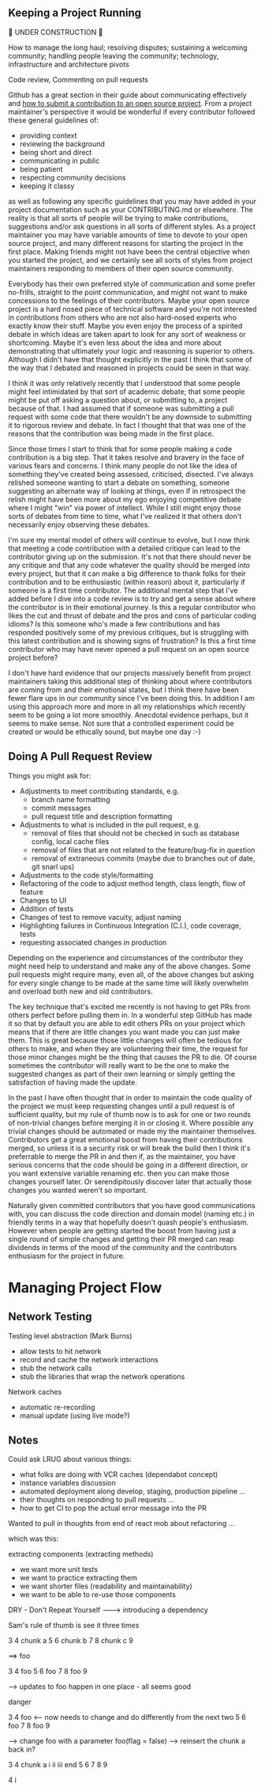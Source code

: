 Keeping a Project Running
-------------------------

:construction: UNDER CONSTRUCTION :construction:


How to manage the long haul; resolving disputes; sustaining a welcoming community; handling people leaving the community; technology, infrastructure and architecture pivots





Code review, Commenting on pull requests

Github has a great section in their guide about communicating effectively and [how to submit a contribution to an open source project](https://opensource.guide/how-to-contribute/#how-to-submit-a-contribution).  From a project maintainer's perspective it would be wonderful if every contributor followed these general guidelines of:

* providing context
* reviewing the background
* being short and direct
* communicating in public
* being patient
* respecting community decisions
* keeping it classy

as well as following any specific guidelines that you may have added in your project documentation such as your CONTRIBUTING.md or elsewhere. The reality is that all sorts of people will be trying to make contributions, suggestions and/or ask questions in all sorts of different styles.  As a project maintainer you may have variable amounts of time to devote to your open source project, and many different reasons for starting the project in the first place.  Making friends might not have been the central objective when you started the project, and we certainly see all sorts of styles from project maintainers responding to members of their open source community.

Everybody has their own preferred style of communication and some prefer no-frills, straight to the point communication, and might not want to make concessions to the feelings of their contributors.  Maybe your open source project is a hard nosed piece of technical software and you're not interested in contributions from others who are not also hard-nosed experts who exactly know their stuff.  Maybe you even enjoy the process of a spirited debate in which ideas are taken apart to look for any sort of weakness or shortcoming.  Maybe it's even less about the idea and more about demonstrating that ultimately your logic and reasoning is superior to others.  Although I didn't have that thought explicitly in the past I think that some of the way that I debated and reasoned in projects could be seen in that way.

I think it was only relatively recently that I understood that some people might feel intimidated by that sort of academic debate; that some people might be put off asking a question about, or submitting to, a project because of that.  I had assumed that if someone was submitting a pull request with some code that there wouldn't be any downside to submitting it to rigorous review and debate.  In fact I thought that that was one of the reasons that the contribution was being made in the first place.

Since those times I start to think that for some people making a code contribution is a big step.  That it takes resolve and bravery in the face of various fears and concerns.  I think many people do not like the idea of something they've created being assessed, criticised, disected.  I've always relished someone wanting to start a debate on something, someone suggesting an alternate way of looking at things, even if in retrospect the relish might have been more about my ego enjoying competitive debate where I might "win" via power of intellect.  While I still might enjoy those sorts of debates from time to time, what I've realized it that others don't necessarily enjoy observing these debates.

I'm sure my mental model of others will continue to evolve, but I now think that meeting a code contribution with a detailed critique can lead to the contributor giving up on the submission.  It's not that there should never be any critique and that any code whatever the quality should be merged into every project, but that it can make a big difference to thank folks for their contribution and to be enthusiastic (within reason) about it, particularly if someone is a first time contributor.  The additional mental step that I've added before I dive into a code review is to try and get a sense about where the contributor is in their emotional journey.  Is this a regular contributor who likes the cut and thrust of debate and the pros and cons of particular coding idioms?  Is this someone who's made a few contributions and has responded positively some of my previous critiques, but is struggling with this latest contribution and is showing signs of frustration?  Is this a first time contributor who may have never opened a pull request on an open source project before?

I don't have hard evidence that our projects massively benefit from project maintainers taking this additional step of thinking about where contributors are coming from and their emotional states, but I think there have been fewer flare ups in our community since I've been doing this.  In addition I am using this approach more and more in all my relationships which recently seem to be going a lot more smoothly.  Anecdotal evidence perhaps, but it seems to make sense.  Not sure that a controlled experiment could be created or would be ethically sound, but maybe one day :-)

Doing A Pull Request Review
---------------------------

Things you might ask for:

* Adjustments to meet contributing standards, e.g.
  - branch name formatting
  - commit messages
  - pull request title and description formatting
* Adjustments to what is included in the pull request, e.g. 
  - removal of files that should not be checked in such as database config, local cache files
  - removal of files that are not related to the feature/bug-fix in question
  - removal of extraneous commits (maybe due to branches out of date, git snarl ups)
* Adjustments to the code style/formatting
* Refactoring of the code to adjust method length, class length, flow of feature
* Changes to UI
* Addition of tests
* Changes of test to remove vacuity, adjust naming
* Highlighting failures in Continuous Integration (C.I.), code coverage, tests
* requesting associated changes in production

Depending on the experience and circumstances of the contributor they might need help to understand and make any of the above changes.  Some pull requests might require many, even all, of the above changes but asking for every single change to be made at the same time will likely overwhelm and overload both new and old contributors.

The key technique that's excited me recently is not having to get PRs from others perfect before pulling them in.  In a wonderful step GitHub has made it so that by default you are able to edit others PRs on your project which means that if there are little changes you want made you can just make them.  This is great because those little changes will often be tedious for others to make, and when they are volunteering their time, the request for those minor changes might be the thing that causes the PR to die.  Of course sometimes the contributor will really want to be the one to make the suggested changes as part of their own learning or simply getting the satisfaction of having made the update.

In the past I have often thought that in order to maintain the code quality of the project we must keep requesting changes until a pull request is of sufficient quality, but my rule of thumb now is to ask for one or two rounds of non-trivial changes before merging it in or closing it.   Where possible any trivial changes should be automated or made my the maintainer themselves.  Contributors get a great emotional boost from having their contributions merged, so unless it is a security risk or will break the build then I think it's preferrable to merge the PR in and then if, as the maintainer, you have serious concerns that the code should be going in a different direction, or you want extensive variable renaming etc. then you can make those changes yourself later.  Or serendipitously discover later that actually those changes you wanted weren't so important.

Naturally given committed contributors that you have good communications with, you can discuss the code direction and domain model (naming etc.) in friendly terms in a way that hopefully doesn't quash people's enthusiasm.  However when people are getting started the boost from having just a single round of simple changes and getting their PR merged can reap dividends in terms of the mood of the community and the contributors enthusiasm for the project in future.


Managing Project Flow
=====================

Network Testing
----------------

Testing level abstraction (Mark Burns)

* allow tests to hit network
* record and cache the network interactions
* stub the network calls
* stub the libraries that wrap the network operations

Network caches

* automatic re-recording
* manual update (using live mode?)


Notes
-----

Could ask LRUG about various things:

* what folks are doing with VCR caches (dependabot concept)
* instance variables discussion
* automated deployment along develop, staging, production pipeline ...
* their thoughts on responding to pull requests ...
* how to get CI to pop the actual error message into the PR

Wanted to pull in thoughts from end of react mob about refactoring ...

which was this:

extracting components (extracting methods)

* we want more unit tests
* we want to practice extracting them
* we want shorter files (readability and maintainability)
* we want to be able to re-use those components

DRY - Don't Repeat Yourself ---> introducing a dependency

Sam's rule of thumb is see it three times


3
4
chunk a
5
6
chunk b
7
8
chunk c
9


==> foo


3
4
foo
5
6
foo
7
8
foo
9


--> updates to foo happen in one place - all seems good


danger

3
4
foo <-- now needs to change and do differently from the next two
5
6
foo
7
8
foo
9

--> change foo with a parameter  foo(flag = false)
--> reinsert the chunk a back in?


3
4
chunk a
i
ii
iii
end
5
6
7
8
9

4
i


